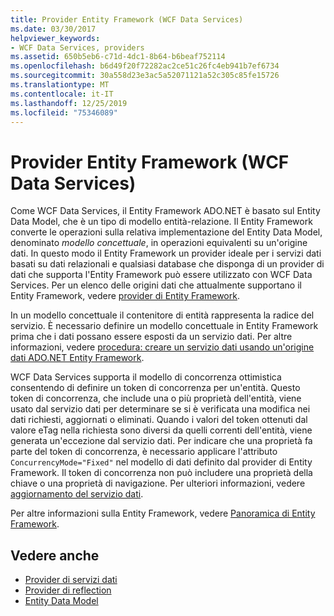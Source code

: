 ```yaml
---
title: Provider Entity Framework (WCF Data Services)
ms.date: 03/30/2017
helpviewer_keywords:
- WCF Data Services, providers
ms.assetid: 650b5eb6-c71d-4dc1-8b64-b6beaf752114
ms.openlocfilehash: b6d49f20f72282ac2ce51c26fc4eb941b7ef6734
ms.sourcegitcommit: 30a558d23e3ac5a52071121a52c305c85fe15726
ms.translationtype: MT
ms.contentlocale: it-IT
ms.lasthandoff: 12/25/2019
ms.locfileid: "75346089"
---
```

# <a name="entity-framework-provider-wcf-data-services"></a>Provider Entity Framework (WCF Data Services)
Come WCF Data Services, il Entity Framework ADO.NET è basato sul Entity Data Model, che è un tipo di modello entità-relazione. Il Entity Framework converte le operazioni sulla relativa implementazione del Entity Data Model, denominato *modello concettuale*, in operazioni equivalenti su un'origine dati. In questo modo il Entity Framework un provider ideale per i servizi dati basati su dati relazionali e qualsiasi database che disponga di un provider di dati che supporta l'Entity Framework può essere utilizzato con WCF Data Services. Per un elenco delle origini dati che attualmente supportano il Entity Framework, vedere [provider di Entity Framework](/ef/ef6/fundamentals/providers/).
  
 In un modello concettuale il contenitore di entità rappresenta la radice del servizio. È necessario definire un modello concettuale in Entity Framework prima che i dati possano essere esposti da un servizio dati. Per altre informazioni, vedere [procedura: creare un servizio dati usando un'origine dati ADO.NET Entity Framework](create-a-data-service-using-an-adonet-ef-data-wcf.md).  
  
 WCF Data Services supporta il modello di concorrenza ottimistica consentendo di definire un token di concorrenza per un'entità. Questo token di concorrenza, che include una o più proprietà dell'entità, viene usato dal servizio dati per determinare se si è verificata una modifica nei dati richiesti, aggiornati o eliminati. Quando i valori del token ottenuti dal valore eTag nella richiesta sono diversi da quelli correnti dell'entità, viene generata un'eccezione dal servizio dati. Per indicare che una proprietà fa parte del token di concorrenza, è necessario applicare l'attributo `ConcurrencyMode="Fixed"` nel modello di dati definito dal provider di Entity Framework. Il token di concorrenza non può includere una proprietà della chiave o una proprietà di navigazione. Per ulteriori informazioni, vedere [aggiornamento del servizio dati](updating-the-data-service-wcf-data-services.md).  
  
 Per altre informazioni sulla Entity Framework, vedere [Panoramica di Entity Framework](../adonet/ef/overview.md).  
  
## <a name="see-also"></a>Vedere anche

- [Provider di servizi dati](data-services-providers-wcf-data-services.md)
- [Provider di reflection](reflection-provider-wcf-data-services.md)
- [Entity Data Model](../adonet/entity-data-model.md)
